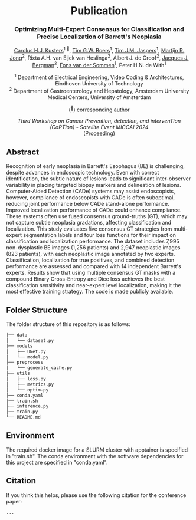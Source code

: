 <div align="center">
<h1>Publication</h1>
<h3>Optimizing Multi-Expert Consensus for Classification and Precise Localization of Barrett's Neoplasia</h3>

[Carolus H.J. Kusters](https://github.com/chjkusters)<sup>1 :email:</sup>, [Tim G.W. Boers](https://scholar.google.nl/citations?user=_TdckGAAAAAJ&hl=nl&oi=ao)<sup>1</sup>, [Tim J.M. Jaspers](https://scholar.google.nl/citations?user=nwfiV2wAAAAJ&hl=nl&oi=ao)<sup>1</sup>, [Martijn R. Jong](https://scholar.google.nl/citations?user=QRNrL-oAAAAJ&hl=nl&oi=ao)<sup>2</sup>, Rixta A.H. van Eijck van Heslinga<sup>2</sup>, Albert J. de Groof<sup>2</sup>, [Jacques J. Bergman](https://scholar.google.nl/citations?user=4SFBE0IAAAAJ&hl=nl&oi=ao)<sup>2</sup>, [Fons van der Sommen](https://scholar.google.nl/citations?user=qFiLkCAAAAAJ&hl=nl&oi=ao)<sup>1</sup>, Peter H.N. de With<sup>1</sup>
 
<sup>1</sup>  Department of Electrical Engineering, Video Coding & Architectures, Eindhoven University of Technology <br /> <sup>2</sup>  Department of Gastroenterology and Hepatology, Amsterdam University Medical Centers, University of Amsterdam

(<sup>:email:</sup>) corresponding author

*Third Workshop on Cancer Prevention, detection, and intervenTion &#40;CaPTion&#41; - Satellite Event MICCAI 2024* <br /> ([Proceeding](...))

</div>

## Abstract
Recognition of early neoplasia in Barrett's Esophagus (BE) is challenging, despite advances in endoscopic technology. Even with correct identification, the subtle nature of lesions leads to significant inter-observer variability in placing targeted biopsy markers and delineation of lesions. Computer-Aided Detection (CADe) systems may assist endoscopists, however, compliance of endoscopists with CADe is often suboptimal, reducing joint performance below CADe stand-alone performance. Improved localization performance of CADe could enhance compliance. These systems often use fused consensus ground-truths (GT), which may not capture subtle neoplasia gradations, affecting classification and localization. This study evaluates five consensus GT strategies from multi-expert segmentation labels and four loss functions for their impact on classification and localization performance. The dataset includes 7,995 non-dysplastic BE images (1,256 patients) and 2,947 neoplastic images (823 patients), with each neoplastic image annotated by two experts. Classification, localization for true positives, and combined detection performance are assessed and compared with 14 independent Barrett's experts. Results show that using multiple consensus GT masks with a compound Binary Cross-Entropy and Dice loss achieves the best classification sensitivity and near-expert level localization, making it the most effective training strategy. The code is made publicly available.


## Folder Structure
The folder structure of this repository is as follows:

```bash
├── data
│   └── dataset.py
├── models
│   ├── UNet.py
│   └── model.py
├── preprocess
│   └── generate_cache.py
├── utils
│   ├── loss.py
│   ├── metrics.py
│   └── optim.py
├── conda.yaml
├── train.sh
├── inference.py
├── train.py
└── README.md
```
 
## Environment
The required docker image for a SLURM cluster with apptainer is specified in "train.sh".
The conda environment with the software dependencies for this project are specified in "conda.yaml".


## Citation

If you think this helps, please use the following citation for the conference paper:
```bash
...
```